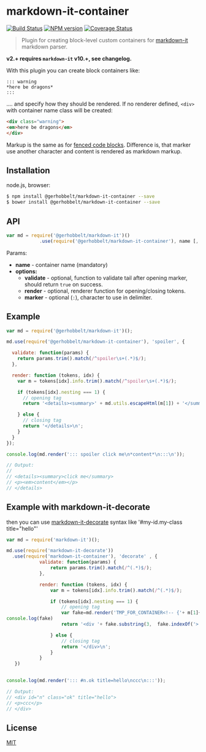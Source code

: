 # markdown-it-container

[![Build Status](https://img.shields.io/travis/GerHobbelt/markdown-it-container/master.svg?style=flat)](https://travis-ci.org/GerHobbelt/markdown-it-container)
[![NPM version](https://img.shields.io/npm/v/@gerhobbelt/markdown-it-container.svg?style=flat)](https://www.npmjs.org/package/@gerhobbelt/markdown-it-container)
[![Coverage Status](https://img.shields.io/coveralls/GerHobbbelt/markdown-it-container/master.svg?style=flat)](https://coveralls.io/r/GerHobbelt/markdown-it-container?branch=master)

> Plugin for creating block-level custom containers for [markdown-it](https://github.com/markdown-it/markdown-it) markdown parser.

__v2.+ requires `markdown-it` v10.+, see changelog.__

With this plugin you can create block containers like:

```
::: warning
*here be dragons*
:::
```

.... and specify how they should be rendered. If no renderer defined, `<div>` with
container name class will be created:

```html
<div class="warning">
<em>here be dragons</em>
</div>
```

Markup is the same as for [fenced code blocks](http://spec.commonmark.org/0.18/#fenced-code-blocks).
Difference is, that marker use another character and content is rendered as markdown markup.


## Installation

node.js, browser:

```bash
$ npm install @gerhobbelt/markdown-it-container --save
$ bower install @gerhobbelt/markdown-it-container --save
```


## API

```js
var md = require('@gerhobbelt/markdown-it')()
            .use(require('@gerhobbelt/markdown-it-container'), name [, options]);
```

Params:

- __name__ - container name (mandatory)
- __options:__
   - __validate__ - optional, function to validate tail after opening marker, should
     return `true` on success.
   - __render__ - optional, renderer function for opening/closing tokens.
   - __marker__ - optional (`:`), character to use in delimiter.


## Example

```js
var md = require('@gerhobbelt/markdown-it')();

md.use(require('@gerhobbelt/markdown-it-container'), 'spoiler', {

  validate: function(params) {
    return params.trim().match(/^spoiler\s+(.*)$/);
  },

  render: function (tokens, idx) {
    var m = tokens[idx].info.trim().match(/^spoiler\s+(.*)$/);

    if (tokens[idx].nesting === 1) {
      // opening tag
      return '<details><summary>' + md.utils.escapeHtml(m[1]) + '</summary>\n';

    } else {
      // closing tag
      return '</details>\n';
    }
  }
});

console.log(md.render('::: spoiler click me\n*content*\n:::\n'));

// Output:
//
// <details><summary>click me</summary>
// <p><em>content</em></p>
// </details>
```

## Example with markdown-it-decorate
then you can use [markdown-it-decorate](https://github.com/rstacruz/markdown-it-decorate) syntax like '#my-id.my-class title="hello"'

```js
var md = require('markdown-it')();

md.use(require('markdown-it-decorate'))
  .use(require('markdown-it-container'), 'decorate' , {
            validate: function(params) {
                return params.trim().match(/^(.*)$/);
            },

            render: function (tokens, idx) {
                var m = tokens[idx].info.trim().match(/^(.*)$/);

                if (tokens[idx].nesting === 1) {
                    // opening tag
                    var fake=md.render('TMP_FOR_CONTAINER<!-- {'+ m[1]+'} -->')
console.log(fake)
                    return '<div '+ fake.substring(3,  fake.indexOf('>'))+'>\n';

                } else {
                    // closing tag
                    return '</div>\n';
                }
            }
   })
  

console.log(md.render('::: #n.ok title=hello\nccc\n:::'));

// Output:
// <div id="n" class="ok" title="hello">
// <p>ccc</p>
// </div>

```

## License

[MIT](https://github.com/GerHobbelt/markdown-it-container/blob/master/LICENSE)
